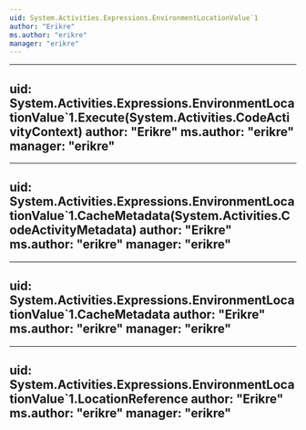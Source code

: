 ```yaml
---
uid: System.Activities.Expressions.EnvironmentLocationValue`1
author: "Erikre"
ms.author: "erikre"
manager: "erikre"
---
```


---
uid: System.Activities.Expressions.EnvironmentLocationValue`1.Execute(System.Activities.CodeActivityContext)
author: "Erikre"
ms.author: "erikre"
manager: "erikre"
---

---
uid: System.Activities.Expressions.EnvironmentLocationValue`1.CacheMetadata(System.Activities.CodeActivityMetadata)
author: "Erikre"
ms.author: "erikre"
manager: "erikre"
---

---
uid: System.Activities.Expressions.EnvironmentLocationValue`1.CacheMetadata
author: "Erikre"
ms.author: "erikre"
manager: "erikre"
---

---
uid: System.Activities.Expressions.EnvironmentLocationValue`1.LocationReference
author: "Erikre"
ms.author: "erikre"
manager: "erikre"
---
